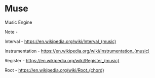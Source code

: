 # Muse

Music Engine

Note - 

Interval - https://en.wikipedia.org/wiki/Interval_(music)

Instrumentation - https://en.wikipedia.org/wiki/Instrumentation_(music)

Register - https://en.wikipedia.org/wiki/Register_(music)

Root - https://en.wikipedia.org/wiki/Root_(chord)
